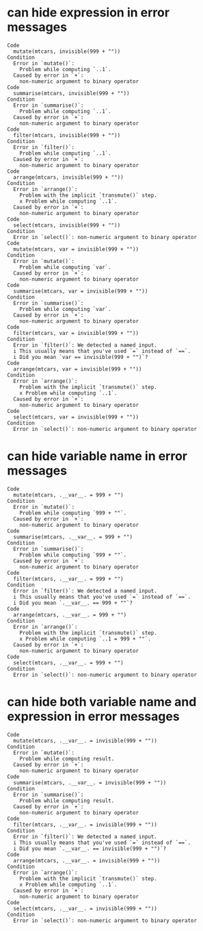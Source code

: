 # can hide expression in error messages

    Code
      mutate(mtcars, invisible(999 + ""))
    Condition
      Error in `mutate()`:
        Problem while computing `..1`.
      Caused by error in `+`:
        non-numeric argument to binary operator
    Code
      summarise(mtcars, invisible(999 + ""))
    Condition
      Error in `summarise()`:
        Problem while computing `..1`.
      Caused by error in `+`:
        non-numeric argument to binary operator
    Code
      filter(mtcars, invisible(999 + ""))
    Condition
      Error in `filter()`:
        Problem while computing `..1`.
      Caused by error in `+`:
        non-numeric argument to binary operator
    Code
      arrange(mtcars, invisible(999 + ""))
    Condition
      Error in `arrange()`:
        Problem with the implicit `transmute()` step.
        x Problem while computing `..1`.
      Caused by error in `+`:
        non-numeric argument to binary operator
    Code
      select(mtcars, invisible(999 + ""))
    Condition
      Error in `select()`: non-numeric argument to binary operator
    Code
      mutate(mtcars, var = invisible(999 + ""))
    Condition
      Error in `mutate()`:
        Problem while computing `var`.
      Caused by error in `+`:
        non-numeric argument to binary operator
    Code
      summarise(mtcars, var = invisible(999 + ""))
    Condition
      Error in `summarise()`:
        Problem while computing `var`.
      Caused by error in `+`:
        non-numeric argument to binary operator
    Code
      filter(mtcars, var = invisible(999 + ""))
    Condition
      Error in `filter()`: We detected a named input.
      i This usually means that you've used `=` instead of `==`.
      i Did you mean `var == invisible(999 + "")`?
    Code
      arrange(mtcars, var = invisible(999 + ""))
    Condition
      Error in `arrange()`:
        Problem with the implicit `transmute()` step.
        x Problem while computing `..1`.
      Caused by error in `+`:
        non-numeric argument to binary operator
    Code
      select(mtcars, var = invisible(999 + ""))
    Condition
      Error in `select()`: non-numeric argument to binary operator

# can hide variable name in error messages

    Code
      mutate(mtcars, .__var__. = 999 + "")
    Condition
      Error in `mutate()`:
        Problem while computing `999 + ""`.
      Caused by error in `+`:
        non-numeric argument to binary operator
    Code
      summarise(mtcars, .__var__. = 999 + "")
    Condition
      Error in `summarise()`:
        Problem while computing `999 + ""`.
      Caused by error in `+`:
        non-numeric argument to binary operator
    Code
      filter(mtcars, .__var__. = 999 + "")
    Condition
      Error in `filter()`: We detected a named input.
      i This usually means that you've used `=` instead of `==`.
      i Did you mean `.__var__. == 999 + ""`?
    Code
      arrange(mtcars, .__var__. = 999 + "")
    Condition
      Error in `arrange()`:
        Problem with the implicit `transmute()` step.
        x Problem while computing `..1 = 999 + ""`.
      Caused by error in `+`:
        non-numeric argument to binary operator
    Code
      select(mtcars, .__var__. = 999 + "")
    Condition
      Error in `select()`: non-numeric argument to binary operator

# can hide both variable name and expression in error messages

    Code
      mutate(mtcars, .__var__. = invisible(999 + ""))
    Condition
      Error in `mutate()`:
        Problem while computing result.
      Caused by error in `+`:
        non-numeric argument to binary operator
    Code
      summarise(mtcars, .__var__. = invisible(999 + ""))
    Condition
      Error in `summarise()`:
        Problem while computing result.
      Caused by error in `+`:
        non-numeric argument to binary operator
    Code
      filter(mtcars, .__var__. = invisible(999 + ""))
    Condition
      Error in `filter()`: We detected a named input.
      i This usually means that you've used `=` instead of `==`.
      i Did you mean `.__var__. == invisible(999 + "")`?
    Code
      arrange(mtcars, .__var__. = invisible(999 + ""))
    Condition
      Error in `arrange()`:
        Problem with the implicit `transmute()` step.
        x Problem while computing `..1`.
      Caused by error in `+`:
        non-numeric argument to binary operator
    Code
      select(mtcars, .__var__. = invisible(999 + ""))
    Condition
      Error in `select()`: non-numeric argument to binary operator


